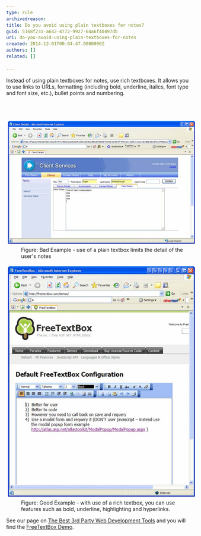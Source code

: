 ```yaml
---
type: rule
archivedreason: 
title: Do you avoid using plain textboxes for notes?
guid: 5168f231-a642-4772-9927-64a6f40497db
uri: do-you-avoid-using-plain-textboxes-for-notes
created: 2014-12-01T00:04:47.0000000Z
authors: []
related: []

---
```



<p>Instead of using plain textboxes for notes, use rich textboxes. It 
allows you to use links to URLs, formatting (including bold, underline, 
italics, font type and font size, etc.), bullet points and numbering.</p>
<br><excerpt class='endintro'></excerpt><br>
<p></p><dl class="badImage"><dt><img src="../../assets/BadNotes.jpg" alt="Use of a plain textbox for notes" style="margin:5px;" /></dt><dd>Figure: Bad Example - use of a plain textbox limits the detail of the user's notes</dd></dl><dl class="goodImage"><dt><img src="../../assets/GoodNotes.jpg" alt="Use of a rich textbox for notes" style="margin:5px;" /></dt><dd>Figure: Good Example - with use of a rich textbox, you can use features such as bold, underline, highlighting and hyperlinks.</dd></dl><p>See our page on <a href="http://www.ssw.com.au/ssw/Standards/DeveloperGeneral/WebdevelopmentToolsASPNET.aspx"> The Best 3rd Party Web Development Tools</a> and you will find the <a href="http://www.ssw.com.au/SSW/Redirect/freetextbox1.htm" class="external">FreeTextBox Demo</a>.</p>


